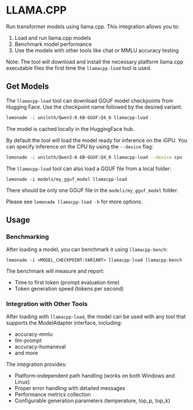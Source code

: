 # LLAMA.CPP

Run transformer models using llama.cpp. This integration allows you to:
1. Load and run llama.cpp models
2. Benchmark model performance
3. Use the models with other tools like chat or MMLU accuracy testing

Note: The tool will download and install the necessary platform llama.cpp
executable files the first time the `llamacpp-load` tool is used. 

## Get Models

The `llamacpp-load` tool can download GGUF model checkpoints from Hugging Face.  Use
the checkpoint name followed by the desired variant:

```bash
lemonade -i unsloth/Qwen3-0.6B-GGUF:Q4_0 llamacpp-load
```
The model is cached locally in the HuggingFace hub.

By default the tool will load the model ready for inference on the iGPU.
You can specify inference on the CPU by using the `--device` flag:

```bash
lemonade -i unsloth/Qwen3-0.6B-GGUF:Q4_0 llamacpp-load --device cpu
```

The `llamacpp-load` tool can also load a GGUF file from a local folder:
```
lemonade -i models/my_gguf_model llamacpp-load
```
There should be only one GGUF file in the `models/my_gguf_model` folder.

Please see `lemonade llamacpp-load -h` for more options.

## Usage


### Benchmarking

After loading a model, you can benchmark it using `llamacpp-bench`:

```
lemonade -i <MODEL_CHECKPOINT:VARIANT> llamacpp-load llamacpp-bench
```
The benchmark will measure and report:
- Time to first token (prompt evaluation time)
- Token generation speed (tokens per second)


### Integration with Other Tools

After loading with `llamacpp-load`, the model can be used with any tool that supports the ModelAdapter interface, including:
- accuracy-mmlu
- llm-prompt
- accuracy-humaneval
- and more

The integration provides:
- Platform-independent path handling (works on both Windows and Linux)
- Proper error handling with detailed messages
- Performance metrics collection
- Configurable generation parameters (temperature, top_p, top_k)

<!--This file was originally licensed under Apache 2.0. It has been modified.
Modifications Copyright (c) 2025 AMD-->